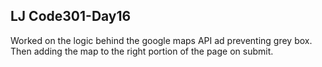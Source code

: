 ## LJ Code301-Day16
Worked on the logic behind the google maps API ad preventing grey box. Then adding the map to the right portion of the page on submit. 
